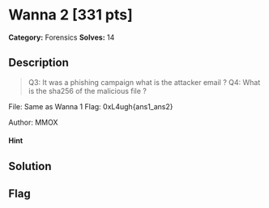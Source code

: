 # Wanna 2 [331 pts]

**Category:** Forensics
**Solves:** 14

## Description
>Q3: It was a phishing campaign what is the attacker email ?
Q4: What is the sha256 of the malicious file ?

File: Same as Wanna 1
Flag: 0xL4ugh{ans1_ans2}

Author: MMOX

#### Hint 

## Solution

## Flag

